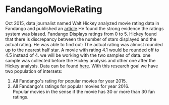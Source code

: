 # FandangoMovieRating
Oct 2015, data journalist named Walt Hickey analyzed movie rating data in Fandango and published an <a href="https://fivethirtyeight.com/features/fandango-movies-ratings/">article</a>.He found the strong evidence the ratings system was biased. Fandango Displays ratings from 0 to 5. Hickey found that there is discrepancy between the number of stars displayed and the actual rating. He was able to find out:
The actual rating was almost rounded up to the nearest half star. A movie with rating 4.1 would be rounded off to 4.5 instead of 4.
we will be working with the two samples of data. one sample was collected before the Hickey analysis and other one after the Hickey analysis. Data can be found <a href="https://github.com/fivethirtyeight/data/tree/master/fandango">here</a>.
With this research goal we have two population of intersets:
 1. All Fandango's rating for popular movies for year 2015.
 2. All Fandango's ratings for popular movies for year 2016.</br>
Popular movies in the sense if the movie has 30 or more than 30 fan ratings.  
 
